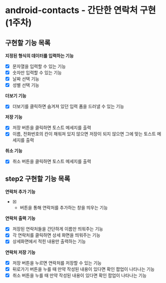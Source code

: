 # android-contacts - 간단한 연락처 구현(1주차)
## 구현할 기능 목록

**지정된 형식의 데이터를 입력하는 기능**
- [x]  문자열을 입력할 수 있는 기능
- [x]  숫자만 입력할 수 있는 기능
- [x]  날짜 선택 기능
- [x]  성별 선택 기능

**더보기 기능**
- [x]  더보기를 클릭하면 숨겨져 있던 입력 폼을 드러낼 수 있는 기능

**저장 기능**
- [x]  저장 버튼을 클릭하면 토스트 메세지를 출력
- [x]  이름, 전화번호의 칸이 채워져 있지 않으면 저장이 되지 않으면 그에 맞는 토스트 메세지를 출력

**취소 기능**
- [x]  취소 버튼을 클릭하면 토스트 메세지를 출력

## step2 구현할 기능 목록

**연락처 추가 기능**
- [x]  + 버튼을 통해 연락처를 추가하는 창을 띄우는 기능

**연락처 출력 기능**
- [x]  저장된 연락처들을 간단하게 이름만 띄워주는 기능
- [x]  각 연락처를 클릭하면 상세 화면을 띄워주는 기능
- [x]  상세화면에서 적힌 내용만 출력하는 기능

**연락처 저장 기능**
- [x]  저장 버튼을 누르면 연락처를 저장할 수 있는 기능
- [x]  뒤로가기 버튼을 누를 때 만약 작성된 내용이 있다면 확인 팝업이 나타나는 기능
- [x]  취소 버튼을 누를 때 만약 작성된 내용이 있다면 확인 팝업이 나타나는 기능